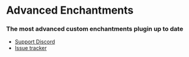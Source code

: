 # Advanced Enchantments

### **The most advanced custom enchantments plugin up to date**

* [Support Discord]([https://discord.gg/GzdQdMw](https://discord.gg/S6dEptCwjb))
* [Issue tracker](https://github.com/MrEcstsy/AdvancedEnchantments/issues)
